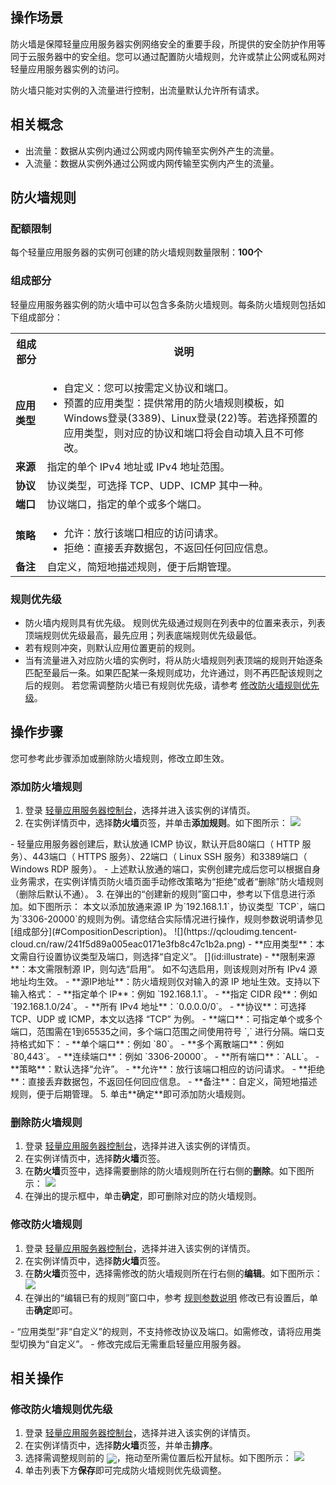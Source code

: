 ## 操作场景
防火墙是保障轻量应用服务器实例网络安全的重要手段，所提供的安全防护作用等同于云服务器中的安全组。您可以通过配置防火墙规则，允许或禁止公网或私网对轻量应用服务器实例的访问。

<dx-alert infotype="explain" title="">
防火墙只能对实例的入流量进行控制，出流量默认允许所有请求。
</dx-alert>

## 相关概念
- 出流量：数据从实例内通过公网或内网传输至实例外产生的流量。
- 入流量：数据从实例外通过公网或内网传输至实例内产生的流量。



## 防火墙规则
### 配额限制
每个轻量应用服务器的实例可创建的防火墙规则数量限制：**100个**

### 组成部分[](id:CompositionDescription)
轻量应用服务器实例的防火墙中可以包含多条防火墙规则。每条防火墙规则包括如下组成部分：
<table>
<tr>
<th width="10%">组成部分</th><th>说明</th>
</tr>
<tr>
<td><b>应用类型</b></td>
<td>
<ul class="params">
<li>自定义：您可以按需定义协议和端口。</li>
<li>预置的应用类型：提供常用的防火墙规则模板，如 Windows登录(3389)、Linux登录(22)等。若选择预置的应用类型，则对应的协议和端口将会自动填入且不可修改。</li>
</ul>
</td>
</tr>
<tr>
<td><b>来源</b></td>
<td>指定的单个 IPv4 地址或 IPv4 地址范围。</td>
</tr>
<tr>
<td><b>协议</b></td>
<td>协议类型，可选择 TCP、UDP、ICMP 其中一种。</td>
</tr>
<tr>
<td><b>端口</b></td>
<td>协议端口，指定的单个或多个端口。</td>
</tr>
<tr>
<td><b>策略</b></td>
<td>
<ul class="params">
<li>允许：放行该端口相应的访问请求。</li>
<li>拒绝：直接丢弃数据包，不返回任何回应信息。</li>
</ul>
</td>
</tr>
<tr>
<td><b>备注</b></td>
<td>自定义，简短地描述规则，便于后期管理。</td>
</tr>
</table>

### 规则优先级
- 防火墙内规则具有优先级。
规则优先级通过规则在列表中的位置来表示，列表顶端规则优先级最高，最先应用；列表底端规则优先级最低。
- 若有规则冲突，则默认应用位置更前的规则。
- 当有流量进入对应防火墙的实例时，将从防火墙规则列表顶端的规则开始逐条匹配至最后一条。如果匹配某一条规则成功，允许通过，则不再匹配该规则之后的规则。
若您需调整防火墙已有规则优先级，请参考 [修改防火墙规则优先级](#AdjustPriority)。

## 操作步骤

<dx-alert infotype="explain" title="">
您可参考此步骤添加或删除防火墙规则，修改立即生效。
</dx-alert>



### 添加防火墙规则

1. 登录 [轻量应用服务器控制台](https://console.cloud.tencent.com/lighthouse/instance/index)，选择并进入该实例的详情页。
2. 在实例详情页中，选择**防火墙**页签，并单击**添加规则**。如下图所示：
![](https://qcloudimg.tencent-cloud.cn/raw/aa28f25617e5af8e6106ac19e0f973e7.png)
<dx-alert infotype="explain" title="">
- 轻量应用服务器创建后，默认放通 ICMP 协议，默认开启80端口（ HTTP 服务）、443端口（ HTTPS 服务）、22端口（ Linux SSH 服务）和3389端口（ Windows RDP 服务）。
- 上述默认放通的端口，实例创建完成后您可以根据自身业务需求，在实例详情页防火墙页面手动修改策略为“拒绝”或者“删除”防火墙规则（删除后默认不通）。
</dx-alert>
3. 在弹出的“创建新的规则”窗口中，参考以下信息进行添加。如下图所示：
本文以添加放通来源 IP 为`192.168.1.1`，协议类型 `TCP`，端口为`3306-20000`的规则为例。请您结合实际情况进行操作，规则参数说明请参见 [组成部分](#CompositionDescription)。
![](https://qcloudimg.tencent-cloud.cn/raw/241f5d89a005eac0171e3fb8c47c1b2a.png)
 - **应用类型**：本文需自行设置协议类型及端口，则选择“自定义”。 [](id:illustrate)
 - **限制来源**：本文需限制源 IP，则勾选“启用”。
 如不勾选启用，则该规则对所有 IPv4 源地址均生效。 
 - **源IP地址**：防火墙规则仅对输入的源 IP 地址生效。支持以下输入格式：
    - **指定单个 IP**：例如 `192.168.1.1`。
    - **指定 CIDR 段**：例如 `192.168.1.0/24`。
    - **所有 IPv4 地址**：`0.0.0.0/0`。
 - **协议**：可选择 TCP、UDP 或 ICMP，本文以选择 “TCP” 为例。
 - **端口**：可指定单个或多个端口，范围需在1到65535之间，多个端口范围之间使用符号 `,` 进行分隔。端口支持格式如下：
    - **单个端口**：例如 `80`。
    - **多个离散端口**：例如 `80,443`。
    - **连续端口**：例如 `3306-20000`。
    - **所有端口**：`ALL`。
 - **策略**：默认选择“允许”。
    - **允许**：放行该端口相应的访问请求。
    -  **拒绝**：直接丢弃数据包，不返回任何回应信息。
 - **备注**：自定义，简短地描述规则，便于后期管理。
5. 单击**确定**即可添加防火墙规则。


### 删除防火墙规则
1. 登录 [轻量应用服务器控制台](https://console.cloud.tencent.com/lighthouse/instance/index)，选择并进入该实例的详情页。
2. 在实例详情页中，选择**防火墙**页签。
3. 在**防火墙**页签中，选择需要删除的防火墙规则所在行右侧的**删除**。如下图所示：
![](https://qcloudimg.tencent-cloud.cn/raw/70869b4342e0503a760b28d322845381.png)
4. 在弹出的提示框中，单击**确定**，即可删除对应的防火墙规则。


### 修改防火墙规则
1. 登录 [轻量应用服务器控制台](https://console.cloud.tencent.com/lighthouse/instance/index)，选择并进入该实例的详情页。
2. 在实例详情页中，选择**防火墙**页签。
3. 在**防火墙**页签中，选择需修改的防火墙规则所在行右侧的**编辑**。如下图所示：
![](https://qcloudimg.tencent-cloud.cn/raw/b5650ba57784fc1fdc397ca691e9efed.png)
4. 在弹出的“编辑已有的规则”窗口中，参考 [规则参数说明](#illustrate) 修改已有设置后，单击**确定**即可。
<dx-alert infotype="explain" title="">
- “应用类型”非“自定义”的规则，不支持修改协议及端口。如需修改，请将应用类型切换为“自定义”。
- 修改完成后无需重启轻量应用服务器。
</dx-alert>




## 相关操作
### 修改防火墙规则优先级[](id:AdjustPriority)
1. 登录 [轻量应用服务器控制台](https://console.cloud.tencent.com/lighthouse/instance/index)，选择并进入该实例的详情页。
2. 在实例详情页中，选择**防火墙**页签，并单击**排序**。
3. 选择需调整规则前的 <img src="https://main.qcloudimg.com/raw/1b4e7395b052e5ce8f60d973c7db72b8.png" style="margin:-4px 0px">，拖动至所需位置后松开鼠标。如下图所示：
![](https://qcloudimg.tencent-cloud.cn/raw/2183698ee6a2d9be5e2e823bc9d3d841.png)
4. 单击列表下方**保存**即可完成防火墙规则优先级调整。

<style>
.params{margin-bottom:0px !important}
</style>
